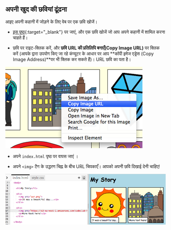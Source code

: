 ## अपनी खुद की छवियां ढूंढना

आइए अपनी कहानी में जोड़ने के लिए वेब पर एक छवि खोजें।

+ [इस पृष्ठ](http://jumpto.cc/html-images){:target="_blank"} पर जाएं, और एक छवि खोजें जो आप अपने कहानी में शामिल करना चाहते हैं।

+ छवि पर राइट-क्लिक करें, और **छवि URL की प्रतिलिपि बनाएँ(Copy Image URL)** पर क्लिक करें (आपके द्वारा उपयोग किए जा रहे कंप्यूटर के आधार पर आप **कॉपी इमेज एड्रेस (Copy Image Address)**पर भी क्लिक कर सकते हैं)। URL छवि का पता है।

![screenshot](images/story-url.png)

+ अपने `index.html` पृष्ठ पर वापस जाएं ।

+ अपने `<img>` टैग के उद्धरण चिह्न के बीच URL चिपकाएँ। आपको अपनी छवि दिखाई देनी चाहिए!

![screenshot](images/story-image.png)